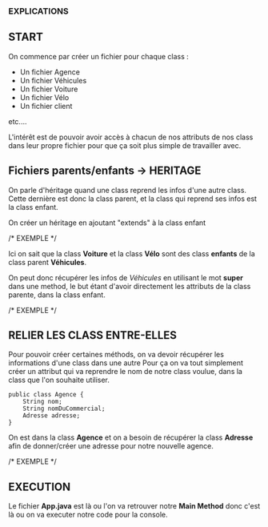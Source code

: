 ### EXPLICATIONS

## START

On commence par créer un fichier pour chaque class : 

- Un fichier Agence
- Un fichier Véhicules
- Un fichier Voiture
- Un fichier Vélo
- Un fichier client

etc.... 

L'intérêt est de pouvoir avoir accès à chacun de nos attributs de nos class dans leur propre fichier
pour que ça soit plus simple de travailler avec. 

## Fichiers parents/enfants -> HERITAGE

On parle d'héritage quand une class reprend les infos d'une autre class. Cette dernière est donc la
class parent, et la class qui reprend ses infos est la class enfant.

On créer un héritage en ajoutant "extends" à la class enfant 

/* EXEMPLE */

Ici on sait que la class **Voiture** et la class **Vélo** sont des class **enfants** de la class parent
**Véhicules**. 

On peut donc récupérer les infos de *Véhicules* en utilisant le mot **super** dans une method, le
but étant d'avoir directement les attributs de la class parente, dans la class enfant. 

/* EXEMPLE */

## RELIER LES CLASS ENTRE-ELLES

Pour pouvoir créer certaines méthods, on va devoir récupérer les informations d'une class dans une autre
Pour ça on va tout simplement créer un attribut qui va reprendre le nom de notre class voulue, dans
la class que l'on souhaite utiliser. 

    public class Agence { 
        String nom; 
        String nomDuCommercial; 
        Adresse adresse; 
    }

On est dans la class **Agence** et on a besoin de récupérer la class **Adresse** afin de donner/créer
une adresse pour notre nouvelle agence. 


/* EXEMPLE */

## EXECUTION

Le fichier **App.java** est là ou l'on va retrouver notre **Main Method** donc c'est là ou on va 
executer notre code pour la console.  